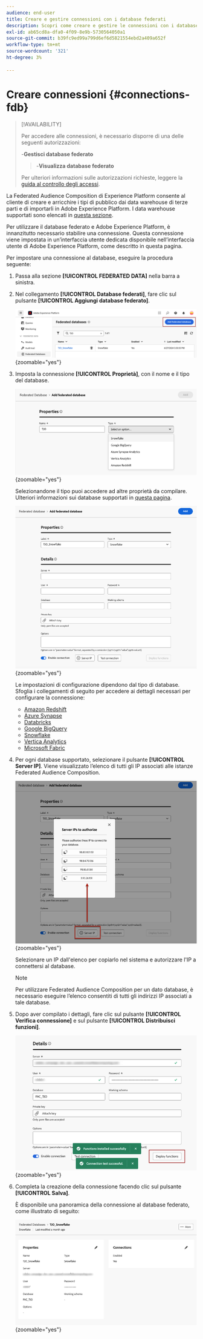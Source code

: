 ```yaml
---
audience: end-user
title: Creare e gestire connessioni con i database federati
description: Scopri come creare e gestire le connessioni con i database federati
exl-id: ab65cd8a-dfa0-4f09-8e9b-5730564050a1
source-git-commit: b39fc9ed99a799d6ef6d5821554ebd2a409a652f
workflow-type: tm+mt
source-wordcount: '321'
ht-degree: 3%

---
```


# Creare connessioni {#connections-fdb}

>[!AVAILABILITY]
>
>Per accedere alle connessioni, è necessario disporre di una delle seguenti autorizzazioni:
>
>-**Gestisci database federato**
>>-**Visualizza database federato**
>
>Per ulteriori informazioni sulle autorizzazioni richieste, leggere la [guida al controllo degli accessi](/help/governance-privacy-security/access-control.md).

La Federated Audience Composition di Experience Platform consente al cliente di creare e arricchire i tipi di pubblico dai data warehouse di terze parti e di importarli in Adobe Experience Platform. I data warehouse supportati sono elencati in [questa sezione](../start/access-prerequisites.md#supported-systems).

Per utilizzare il database federato e Adobe Experience Platform, è innanzitutto necessario stabilire una connessione. Questa connessione viene impostata in un’interfaccia utente dedicata disponibile nell’interfaccia utente di Adobe Experience Platform, come descritto in questa pagina.

Per impostare una connessione al database, eseguire la procedura seguente:

1. Passa alla sezione **[!UICONTROL FEDERATED DATA]** nella barra a sinistra.

1. Nel collegamento **[!UICONTROL Database federati]**, fare clic sul pulsante **[!UICONTROL Aggiungi database federato]**.

   ![](assets/connections_list.png){zoomable="yes"}

1. Imposta la connessione **[!UICONTROL Proprietà]**, con il nome e il tipo del database.

   ![](assets/connections_name.png){zoomable="yes"}

   Selezionandone il tipo puoi accedere ad altre proprietà da compilare. Ulteriori informazioni sui database supportati in [questa pagina](federated-db.md).

   ![](assets/connections_details.png){zoomable="yes"}

   Le impostazioni di configurazione dipendono dal tipo di database. Sfoglia i collegamenti di seguito per accedere ai dettagli necessari per configurare la connessione:

   * [Amazon Redshift](federated-db.md#amazon-redshift)
   * [Azure Synapse](federated-db.md#azure-synapse-redshift)
   * [Databricks](federated-db.md#databricks)
   * [Google BigQuery](federated-db.md#google-bigquery)
   * [Snowflake](federated-db.md#snowflake)
   * [Vertica Analytics](federated-db.md#vertica-analytics)
   * [Microsoft Fabric](federated-db.md#microsoft-fabric)

1. Per ogni database supportato, selezionare il pulsante **[!UICONTROL Server IP]**. Viene visualizzato l’elenco di tutti gli IP associati alle istanze Federated Audience Composition.

   ![](assets/connections_server_IPs.png){zoomable="yes"}

   Selezionare un IP dall&#39;elenco per copiarlo nel sistema e autorizzare l&#39;IP a connettersi al database.

   >[!NOTE]
   >
   >Per utilizzare Federated Audience Composition per un dato database, è necessario eseguire l’elenco consentiti di tutti gli indirizzi IP associati a tale database.

1. Dopo aver compilato i dettagli, fare clic sul pulsante **[!UICONTROL Verifica connessione]** e sul pulsante **[!UICONTROL Distribuisci funzioni]**.

   ![](assets/connections_testdeploy.png){zoomable="yes"}

1. Completa la creazione della connessione facendo clic sul pulsante **[!UICONTROL Salva]**.

   È disponibile una panoramica della connessione al database federato, come illustrato di seguito:

   ![](assets/connections_overview.png){zoomable="yes"}
